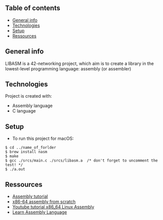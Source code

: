 ## Table of contents
* [General info](#general-info)
* [Technologies](#technologies)
* [Setup](#setup)
* [Ressources](#Ressources)

## General info
LIBASM is a 42-networking project, which aim is to create a library in the lowest-level programming
language: assembly (or assembler)

## Technologies
Project is created with:

* Assembly language
* C language

## Setup
* To run this project for macOS:

```
$ cd ../name_of_forlder
$ brew install nasm
$ make
$ gcc ./srcs/main.c ./srcs/libasm.a  /* don't forget to uncomment the test! */
$ ./a.out
```

## Ressources
* [Assembly tutorial](https://www.tutorialspoint.com/assembly_programming/assembly_introduction.htm)
* [x86-64 assembly from scratch](https://www.conradk.com/codebase/2017/06/06/x86-64-assembly-from-scratch/)
* [Youtube tutorial x86_64 Linux Assembly](https://www.youtube.com/watch?v=VQAKkuLL31g&list=PLetF-YjXm-sCH6FrTz4AQhfH6INDQvQSn) 
* [Learn Assembly Language](https://asmtutor.com/)


